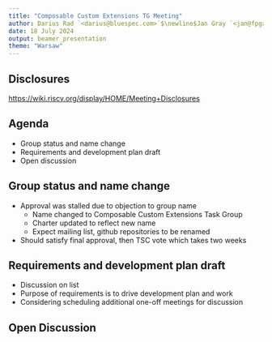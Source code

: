 ```yaml
---
title: "Composable Custom Extensions TG Meeting"
author: Darius Rad `<darius@bluespec.com>`$\newline$Jan Gray `<jan@fpga.org>`
date: 18 July 2024
output: beamer_presentation
theme: "Warsaw"
---
```


## Disclosures

<https://wiki.riscv.org/display/HOME/Meeting+Disclosures>

## Agenda

- Group status and name change
- Requirements and development plan draft
- Open discussion

## Group status and name change

- Approval was stalled due to objection to group name
  - Name changed to Composable Custom Extensions Task Group
  - Charter updated to reflect new name
  - Expect mailing list, github repositories to be renamed
- Should satisfy final approval, then TSC vote which takes two weeks

## Requirements and development plan draft

- Discussion on list
- Purpose of requirements is to drive development plan and work
- Considering scheduling additional one-off meetings for discussion

## Open Discussion
